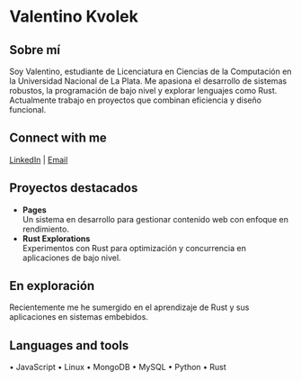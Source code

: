 <h1>Valentino Kvolek</h1>

<h2>Sobre mí</h2>
<p>Soy Valentino, estudiante de Licenciatura en Ciencias de la Computación en la Universidad Nacional de La Plata. Me apasiona el desarrollo de sistemas robustos, la programación de bajo nivel y explorar lenguajes como Rust. Actualmente trabajo en proyectos que combinan eficiencia y diseño funcional.</p>

<h2>Connect with me</h2>
<p><a href="https://www.linkedin.com/in/valenfranco/">LinkedIn</a> | <a href="mailto:valenkvolek@gmail.com">Email</a></p>

<h2>Proyectos destacados</h2>
<ul>
  <li><strong>Pages</strong><br>
  Un sistema en desarrollo para gestionar contenido web con enfoque en rendimiento.</li>
  <li><strong>Rust Explorations</strong><br>
  Experimentos con Rust para optimización y concurrencia en aplicaciones de bajo nivel.</li>
</ul>

<h2>En exploración</h2>
<p>Recientemente me he sumergido en el aprendizaje de Rust y sus aplicaciones en sistemas embebidos.</p>

<h2>Languages and tools</h2>
<p>• JavaScript • Linux • MongoDB • MySQL • Python • Rust</p>
